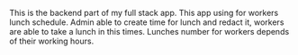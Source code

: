 This is the backend part of my full stack app. This app using for workers lunch schedule. Admin able to create time for lunch and redact it, workers are able to take a lunch in this times. Lunches number for workers depends of their working hours.
